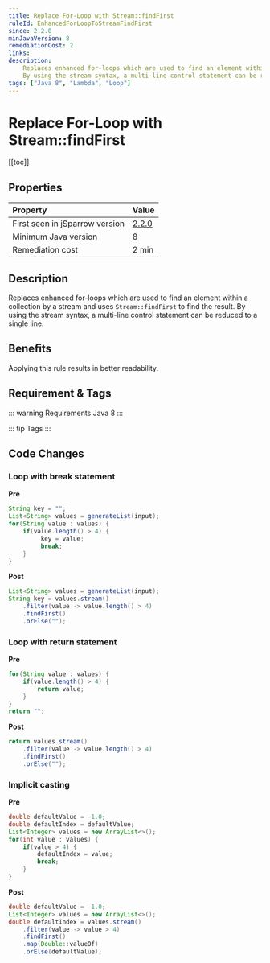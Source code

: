 ```yaml
---
title: Replace For-Loop with Stream::findFirst
ruleId: EnhancedForLoopToStreamFindFirst
since: 2.2.0
minJavaVersion: 8
remediationCost: 2
links:
description:
    Replaces enhanced for-loops which are used to find an element within a collection by a stream and uses 'Stream::findFirst' to find the result.
    By using the stream syntax, a multi-line control statement can be reduced to a single line.
tags: ["Java 8", "Lambda", "Loop"]
---
```


# Replace For-Loop with Stream::findFirst

[[toc]]

## Properties

| Property                        | Value |
|:------------------------------- |:----- |
| First seen in jSparrow version  | [2.2.0](/eclipse/release-notes.html#_2-2-0) |
| Minimum Java version            | 8     |
| Remediation cost                | 2 min |

## Description

Replaces enhanced for-loops which are used to find an element within a collection by a stream and uses `Stream::findFirst` to find the result.
By using the stream syntax, a multi-line control statement can be reduced to a single line.

## Benefits

Applying this rule results in better readability.

## Requirement & Tags

::: warning Requirements
Java 8
:::

::: tip Tags
<TagLinks />
:::

## Code Changes

### Loop with break statement

__Pre__
```java
String key = "";
List<String> values = generateList(input);
for(String value : values) {
    if(value.length() > 4) {
         key = value;
         break;
    }
}
```

__Post__
```java
List<String> values = generateList(input);
String key = values.stream()
    .filter(value -> value.length() > 4)
    .findFirst()
    .orElse("");
```

### Loop with return statement

__Pre__
```java
for(String value : values) {
    if(value.length() > 4) {
        return value;
    }
}  
return "";
```

__Post__
```java
return values.stream()
    .filter(value -> value.length() > 4)
    .findFirst()
    .orElse("");
```

### Implicit casting

__Pre__
```java
double defaultValue = -1.0;
double defaultIndex = defaultValue;
List<Integer> values = new ArrayList<>();
for(int value : values) {
    if(value > 4) {
        defaultIndex = value;
        break;
    }
}
```

__Post__
```java
double defaultValue = -1.0;
List<Integer> values = new ArrayList<>();
double defaultIndex = values.stream()
    .filter(value -> value > 4)
    .findFirst()
    .map(Double::valueOf)
    .orElse(defaultValue);
```

<VersionNotice />

